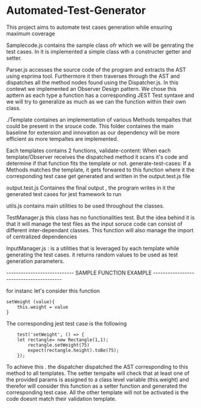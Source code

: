 # Automated-Test-Generator

This project aims to automate test cases generation while ensuring maximum coverage

Samplecode.js contains the sample class ofr which we will be genrating the test cases. In it is implemented
a simple class wth a constructer getter and setter.

Parser.js accesses the source code of the program and extracts the AST using esprima tool.
Furthermore it then traverses through the AST and dispatches all the method nodes found using the Dispatcher.js. In this contewt we implemented an Observer Design pattern. We chose this apttern as each type a function has a corresponding JEST Test syntaxe and we will try to generalize as much as we can the function within their
own class.

./Template containes an implementation of various Methods tempaltes that could be present in the srouce code.
This folder containes the main baseline for extension and innovation as our dependency will be more efficient
as more tempaltes are implemented.

Each templates contains 2 functions,
validate-content: When each template/Observer receives the dispatched method it scans it's code and determine if that function fits the template or not.
generate-test-cases: If a Methods matches the template, it gets forwared to this function where it
the corresponding test case get generated and written in the output.test.js file

output.test.js Containes the final output , the program writes in it the generated test cases for jest framework to run

utils.js contains main utilities to be used throughout the classes.

TestManager.js this class has no functionalities test. But the idea behind it is that it will manage the
test files as the input soruce code can consist of different inter-dependant classes. This function will also
manage the import of centralized dependencies

InputManager.js : is a utilities that is leveraged by each template while generating the test cases.
it returns random values to be used as test generation parameters.

---------------------------- SAMPLE FUNCTION EXAMPLE ----------------------------------------

for instanc let's consider this function

    setWeight (value){
        this.weight = value
    }

The corresponding jest test case is the following

        test('setWeight', () => {
    	let rectangle= new Rectangle(1,1);
            rectangle.setWeight(75)
    		expect(rectangle.height).toBe(75);
    	});

To achieve this . the dispatcher dispatched the AST corresponding to this method to all templates.
The setter tempalte will check that at least one of the provided params is assigned to a class level
variable (this.weight) and therefor will consider this function as a setter function and generated the corresponding test case. All the other template will not be activated is the code doesnt match their
validation template.
